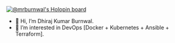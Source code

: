 [![@mrburnwal's Holopin board](https://holopin.me/mrburnwal)](https://holopin.io/@mrburnwal)

- 👋 Hi, I’m Dhiraj Kumar Burnwal. 
- 👀 I’m interested in DevOps [Docker + Kubernetes + Ansible + Terraform].


<!---
mrburnwal/mrburnwal is a ✨ special ✨ repository because its `README.md` (this file) appears on your GitHub profile.
You can click the Preview link to take a look at your changes.
--->
